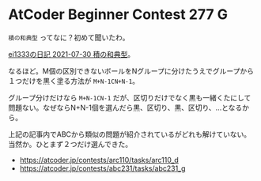 # AtCoder Beginner Contest 277 G
`積の和典型` ってなに？初めて聞いたわ。

[ei1333の日記 2021-07-30 積の和典型](https://ei1333.hateblo.jp/entry/2021/07/30/144201)。

なるほど。M個の区別できないボールをNグループに分けたうえでグループから１つだけを黒く塗る方法が `M+N-1CN+N-1`。

グループ分けだけなら `M+N-1CN-1` だが、区切りだけでなく黒も一緒くたにして問題ない。なぜならN+N-1個を選んだら黒、区切り、黒、区切り、...となるから。

上記の記事内でABCから類似の問題が紹介されているがどれも解けていない。当然か。ひとまず２つだけ選んできた。
+ https://atcoder.jp/contests/arc110/tasks/arc110_d
+ https://atcoder.jp/contests/abc231/tasks/abc231_g
